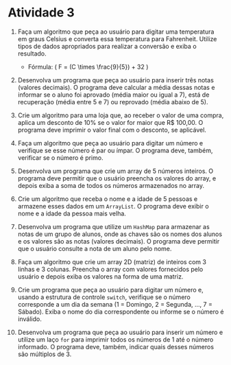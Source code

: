 # Atividade 3

1. Faça um algoritmo que peça ao usuário para digitar uma temperatura em graus Celsius e converta essa temperatura para Fahrenheit. Utilize tipos de dados apropriados para realizar a conversão e exiba o resultado.
   - Fórmula: \( F = (C \times \frac{9}{5}) + 32 \)

2. Desenvolva um programa que peça ao usuário para inserir três notas (valores decimais). O programa deve calcular a média dessas notas e informar se o aluno foi aprovado (média maior ou igual a 7), está de recuperação (média entre 5 e 7) ou reprovado (média abaixo de 5).

3. Crie um algoritmo para uma loja que, ao receber o valor de uma compra, aplica um desconto de 10% se o valor for maior que R$ 100,00. O programa deve imprimir o valor final com o desconto, se aplicável.

4. Faça um algoritmo que peça ao usuário para digitar um número e verifique se esse número é par ou ímpar. O programa deve, também, verificar se o número é primo.

5. Desenvolva um programa que crie um array de 5 números inteiros. O programa deve permitir que o usuário preencha os valores do array, e depois exiba a soma de todos os números armazenados no array.

6. Crie um algoritmo que receba o nome e a idade de 5 pessoas e armazene esses dados em um `ArrayList`. O programa deve exibir o nome e a idade da pessoa mais velha.

7. Desenvolva um programa que utilize um `HashMap` para armazenar as notas de um grupo de alunos, onde as chaves são os nomes dos alunos e os valores são as notas (valores decimais). O programa deve permitir que o usuário consulte a nota de um aluno pelo nome.

8. Faça um algoritmo que crie um array 2D (matriz) de inteiros com 3 linhas e 3 colunas. Preencha o array com valores fornecidos pelo usuário e depois exiba os valores na forma de uma matriz.

9. Crie um programa que peça ao usuário para digitar um número e, usando a estrutura de controle `switch`, verifique se o número corresponde a um dia da semana (1 = Domingo, 2 = Segunda, ..., 7 = Sábado). Exiba o nome do dia correspondente ou informe se o número é inválido.

10. Desenvolva um programa que peça ao usuário para inserir um número e utilize um laço `for` para imprimir todos os números de 1 até o número informado. O programa deve, também, indicar quais desses números são múltiplos de 3.